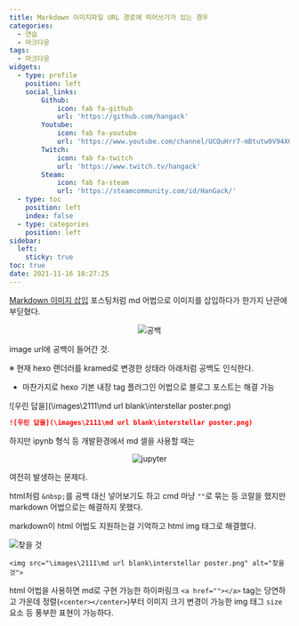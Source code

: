 ```yaml
---
title: Markdown 이미지파일 URL 경로에 띄어쓰기가 있는 경우
categories:
  - 연습
  - 마크다운
tags:
  - 마크다운
widgets:
  - type: profile
    position: left
    social_links:
        Github:
            icon: fab fa-github
            url: 'https://github.com/hangack'
        Youtube:
            icon: fab fa-youtube
            url: 'https://www.youtube.com/channel/UCQuHrr7-mBtutw9V94XGH-g'
        Twitch:
            icon: fab fa-twitch
            url: 'https://www.twitch.tv/hangack'
        Steam:
            icon: fab fa-steam
            url: 'https://steamcommunity.com/id/HanGack/'
  - type: toc
    position: left
    index: false
  - type: categories
    position: left
sidebar:
  left:
    sticky: true
toc: true
date: 2021-11-16 10:27:25
---
```

  

[Markdown 이미지 삽입](https://hangack.github.io/2021/11/09/Codding/MarkDown/Markdown-href-img/) 포스팅처럼 md 어법으로 이미지를 삽입하다가 한가지 난관에 부딛혔다.


<center><img src="\images\2111\md url blank\url.png" alt="공백"></center>

image url에 공백이 들어간 것.

※ 현재 hexo 랜더러를 kramed로 변경한 상태라 아래처럼 공백도 인식한다.
 - 마찬가지로 hexo 기본 내장 tag 플러그인 어법으로 블로그 포스트는 해결 가능

![우린 답을](\images\2111\md url blank\interstellar poster.png)
```markdown
![우린 답을](\images\2111\md url blank\interstellar poster.png)
```


하지만 ipynb 형식 등 개발환경에서 md 셀을 사용할 때는


<center><img src="\images\2111\md url blank\ipy.png" alt="jupyter"></center>

여전히 발생하는 문제다.


html처럼 `&nbsp;`를 공백 대신 넣어보기도 하고 cmd 마냥 `""`로 묶는 등 코랄을 했지만 markdown 어법으로는 해결하지 못했다.

markdown이 html 어법도 지원하는걸 기억하고 html img 태그로 해결했다.

<img src="\images\2111\md url blank\interstellar poster.png" alt="찾을 것">

```
<img src="\images\2111\md url blank\interstellar poster.png" alt="찾을 것">
```

html 어법을 사용하면 md로 구현 가능한 하이퍼링크 `<a href=""></a>` tag는 당연하고
가운데 정렬(`<center></center>`)부터 이미지 크기 변경이 가능한 img 태그 `size` 요소 등 풍부한 표현이 가능하다.
